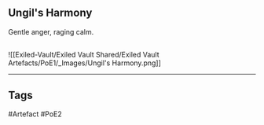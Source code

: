 ## Ungil's Harmony
Gentle anger, raging calm.
##
![[Exiled-Vault/Exiled Vault Shared/Exiled Vault Artefacts/PoE1/_Images/Ungil's Harmony.png]]

---
## Tags
#Artefact
#PoE2